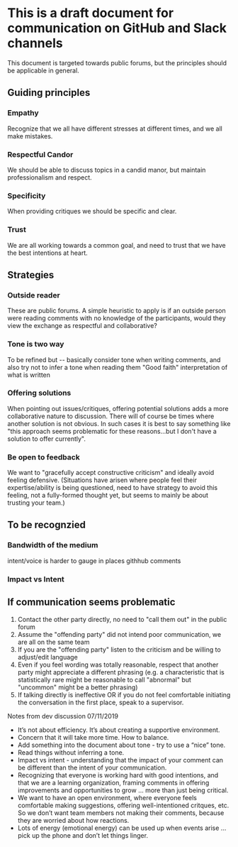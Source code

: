 # This is a draft document for communication on GitHub and Slack channels 

This document is targeted towards public forums, but the principles should be applicable in general.

## Guiding principles
### Empathy
Recognize that we all have different stresses at different times, and we all make mistakes.
### Respectful Candor
We should be able to discuss topics in a candid manor, but maintain professionalism and respect.
### Specificity
When providing critiques we should be specific and clear.
### Trust
We are all working towards a common goal, and need to trust that we have the best intentions at heart.

## Strategies
### Outside reader
These are public forums. A simple heuristic to apply is if an outside person were reading comments with no knowledge of the participants, would they view the exchange as respectful and collaborative?

### Tone is two way
To be refined but -- basically consider tone when writing comments, and also try not to infer a tone when reading them
"Good faith" interpretation of what is written

### Offering solutions
When pointing out issues/critiques, offering potential solutions adds a more collaborative nature to discussion. There will of course be times where another solution is not obvious. In such cases it is best to say something like "this approach seems problematic for these reasons...but I don't have a solution to offer currently".

### Be open to feedback
We want to "gracefully accept constructive criticism" and ideally avoid feeling defensive. (Situations have arisen where people feel their expertise/ability is being questioned, need to have strategy to avoid this feeling, not a fully-formed thought yet, but seems to mainly be about trusting your team.)


## To be recognzied

### Bandwidth of the medium 
intent/voice is harder to gauge in places githhub comments

### Impact vs Intent


## If communication seems problematic
1. Contact the other party directly, no need to "call them out" in the public forum
2. Assume the "offending party" did not intend poor communication, we are all on the same team
3. If you are the "offending party" listen to the criticism and be willing to adjust/edit language
4. Even if you feel wording was totally reasonable, respect that another party might appreciate a different phrasing (e.g. a characteristic that is statistically rare might be reasonable to call "abnormal" but "uncommon" might be a better phrasing)
5. If talking directly is ineffective OR if you do not feel comfortable initiating the conversation in the first place, speak to a supervisor. 


Notes from dev discussion 07/11/2019
* It’s not about efficiency. It’s about creating a supportive environment.
* Concern that it will take more time. How to balance.
* Add something into the document about tone - try to use a “nice” tone. 
* Read things without inferring a tone.
* Impact vs intent - understanding that the impact of your comment can be different than the intent of your communication. 
* Recognizing that everyone is working hard with good intentions, and that we are a learning organization, framing comments in offering improvements and opportunities to grow ... more than just being critical.
* We want to have an open environment, where everyone feels comfortable making suggestions, offering well-intentioned critques, etc.  So we don’t want team members not making their comments, because they are worried about how reactions. 
* Lots of energy (emotional energy) can be used up when events arise … pick up the phone and don’t let things linger. 


